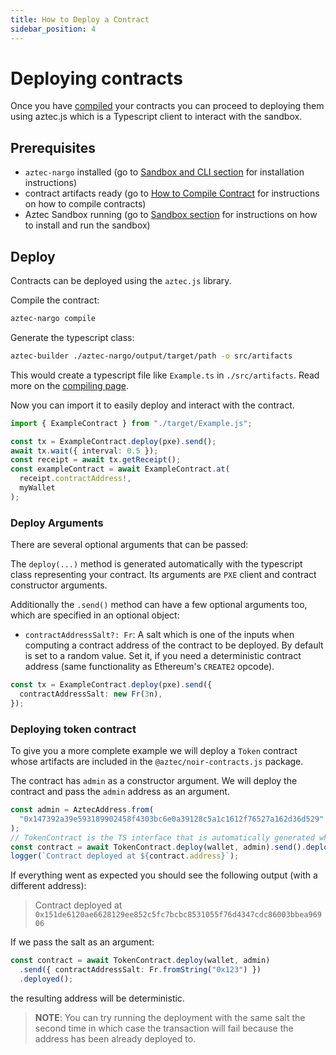 ```yaml
---
title: How to Deploy a Contract
sidebar_position: 4
---
```


# Deploying contracts

Once you have [compiled](/guides/guides/smart_contracts/how_to_compile_contract) your contracts you can proceed to deploying them using aztec.js which is a Typescript client to interact with the sandbox.

## Prerequisites

- `aztec-nargo` installed (go to [Sandbox and CLI section](/reference/reference/sandbox_reference) for installation instructions)
- contract artifacts ready (go to [How to Compile Contract](/guides/guides/smart_contracts/how_to_compile_contract) for instructions on how to compile contracts)
- Aztec Sandbox running (go to [Sandbox section](/getting_started/getting_started) for instructions on how to install and run the sandbox)

## Deploy

Contracts can be deployed using the `aztec.js` library.

Compile the contract:

```bash
aztec-nargo compile
```

Generate the typescript class:

```bash
aztec-builder ./aztec-nargo/output/target/path -o src/artifacts
```

This would create a typescript file like `Example.ts` in `./src/artifacts`. Read more on the [compiling page](/guides/guides/smart_contracts/how_to_compile_contract).

Now you can import it to easily deploy and interact with the contract.

```ts
import { ExampleContract } from "./target/Example.js";

const tx = ExampleContract.deploy(pxe).send();
await tx.wait({ interval: 0.5 });
const receipt = await tx.getReceipt();
const exampleContract = await ExampleContract.at(
  receipt.contractAddress!,
  myWallet
);
```
### Deploy Arguments

There are several optional arguments that can be passed:

The `deploy(...)` method is generated automatically with the typescript class representing your contract.
Its arguments are `PXE` client and contract constructor arguments.

Additionally the `.send()` method can have a few optional arguments too, which are specified in an optional object:

- `contractAddressSalt?: Fr`: A salt which is one of the inputs when computing a contract address of the contract to be deployed.
  By default is set to a random value.
  Set it, if you need a deterministic contract address (same functionality as Ethereum's `CREATE2` opcode).

```ts
const tx = ExampleContract.deploy(pxe).send({
  contractAddressSalt: new Fr(3n),
});
```

### Deploying token contract

To give you a more complete example we will deploy a `Token` contract whose artifacts are included in the `@aztec/noir-contracts.js` package.

The contract has `admin` as a constructor argument.
We will deploy the contract and pass the `admin` address as an argument.

```ts
const admin = AztecAddress.from(
  "0x147392a39e593189902458f4303bc6e0a39128c5a1c1612f76527a162d36d529"
);
// TokenContract is the TS interface that is automatically generated when compiling the contract with the `-ts` flag.
const contract = await TokenContract.deploy(wallet, admin).send().deployed();
logger(`Contract deployed at ${contract.address}`);
```

If everything went as expected you should see the following output (with a different address):

> Contract deployed at `0x151de6120ae6628129ee852c5fc7bcbc8531055f76d4347cdc86003bbea96906`

If we pass the salt as an argument:

```ts
const contract = await TokenContract.deploy(wallet, admin)
  .send({ contractAddressSalt: Fr.fromString("0x123") })
  .deployed();
```

the resulting address will be deterministic.

> **NOTE**: You can try running the deployment with the same salt the second time in which case the transaction will fail because the address has been already deployed to.
